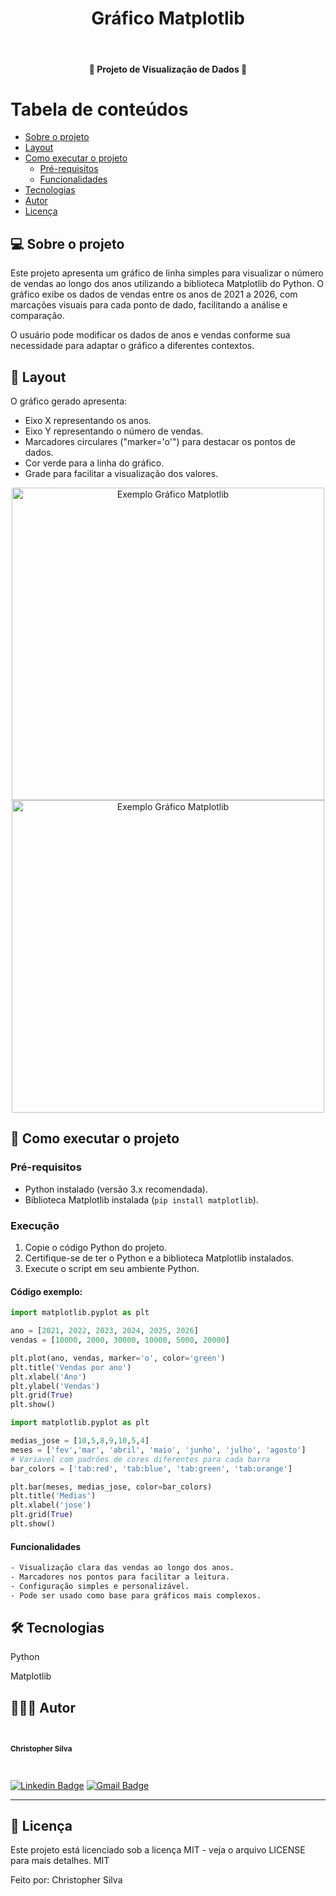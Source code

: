 <h1 align="center">Gráfico Matplotlib</h1>			
<br>
<h4 align="center"> 🚀 Projeto de Visualização de Dados 🚀 </h4>

Tabela de conteúdos
=================
<!--ts-->
   * [Sobre o projeto](#-sobre-o-projeto)
   * [Layout](#-layout)
   * [Como executar o projeto](#-como-executar-o-projeto)
     * [Pré-requisitos](#pré-requisitos)
     * [Funcionalidades](#funcionalidades)
   * [Tecnologias](#-tecnologias)
   * [Autor](#-autor)
   * [Licença](#-licença)
<!--te-->

## 💻 Sobre o projeto

Este projeto apresenta um gráfico de linha simples para visualizar o número de vendas ao longo dos anos utilizando a biblioteca Matplotlib do Python. O gráfico exibe os dados de vendas entre os anos de 2021 a 2026, com marcações visuais para cada ponto de dado, facilitando a análise e comparação.

O usuário pode modificar os dados de anos e vendas conforme sua necessidade para adaptar o gráfico a diferentes contextos.

## 🎨 Layout

O gráfico gerado apresenta:

- Eixo X representando os anos.
- Eixo Y representando o número de vendas.
- Marcadores circulares ("marker='o'") para destacar os pontos de dados.
- Cor verde para a linha do gráfico.
- Grade para facilitar a visualização dos valores.

<p align="center">
  <img alt="Exemplo Gráfico Matplotlib" src="https://matplotlib.org/stable/_images/sphx_glr_simple_plot_001.png" width="500"/>
  <img alt="Exemplo Gráfico Matplotlib" src="https://matplotlib.org/stable/_images/sphx_glr_bar_colors_001.png" width="500"/>
</p>

## 🚀 Como executar o projeto

### Pré-requisitos

- Python instalado (versão 3.x recomendada).
- Biblioteca Matplotlib instalada (`pip install matplotlib`).

### Execução

1. Copie o código Python do projeto.
2. Certifique-se de ter o Python e a biblioteca Matplotlib instalados.
3. Execute o script em seu ambiente Python.

#### Código exemplo:

```python
import matplotlib.pyplot as plt

ano = [2021, 2022, 2023, 2024, 2025, 2026]
vendas = [10000, 2000, 30000, 10000, 5000, 20000]

plt.plot(ano, vendas, marker='o', color='green')
plt.title('Vendas por ano')
plt.xlabel('Ano')
plt.ylabel('Vendas')
plt.grid(True)
plt.show()
```
```python
import matplotlib.pyplot as plt

medias_jose = [10,5,8,9,10,5,4]
meses = ['fev','mar', 'abril', 'maio', 'junho', 'julho', 'agosto']
# Variavel com padrões de cores diferentes para cada barra
bar_colors = ['tab:red', 'tab:blue', 'tab:green', 'tab:orange']

plt.bar(meses, medias_jose, color=bar_colors)
plt.title('Medias')
plt.xlabel('jose')
plt.grid(True)
plt.show()
```
#### Funcionalidades
```bash
- Visualização clara das vendas ao longo dos anos.
- Marcadores nos pontos para facilitar a leitura.
- Configuração simples e personalizável.
- Pode ser usado como base para gráficos mais complexos.
```
## 🛠 Tecnologias
Python

Matplotlib

## 🦸🏻‍♂️ Autor
 <br>
  <sub><b><p>Christopher Silva</p></b></sub></a>
 <br />

[![Linkedin Badge](https://img.shields.io/badge/-Christopher%20Silva-blue?style=flat-square&logo=Linkedin&logoColor=white&link=https://www.linkedin.com/in/chris-f-silva//)](https://www.linkedin.com/in/chris-f-silva/) 
[![Gmail Badge](https://img.shields.io/badge/-chrisspfc.silva@gmail.com-c14438?style=flat-square&logo=Gmail&logoColor=white&link=mailto:daniel.rodrigues.soarees@gmail.com)](mailto:chrisspfc.silva@gmail.com)

---

## 📝 Licença
Este projeto está licenciado sob a licença MIT - veja o arquivo LICENSE para mais detalhes. MIT

Feito por: Christopher Silva
